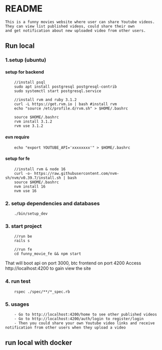 # README

```
This is a funny movies website where user can share Youtube videos. They can view list published videos, could share their own 
and get notification about new uploaded video from other users.
```

## Run local

### 1.setup (ubuntu)

#### setup for backend

```
    //install psql
    sudo apt install postgresql postgresql-contrib
    sudo systemctl start postgresql.service
    
    //install rvm and ruby 3.1.2
    curl -L https://get.rvm.io | bash #install rvm
    echo "source /etc/profile.d/rvm.sh" > $HOME/.bashrc
   
    source $HOME/.bashrc
    rvm install 3.1.2
    rvm use 3.1.2
```

#### evn require

```
    echo "export YOUTUBE_API='xxxxxxxx'" > $HOME/.bashrc

```

#### setup for fe

```
    //install rvm & node 16
    curl -o- https://raw.githubusercontent.com/nvm-sh/nvm/v0.39.7/install.sh | bash
    source $HOME/.bashrc
    nvm install 16
    nvm use 16
```

### 2. setup dependencies and databases

```
    ./bin/setup_dev
``` 

### 3. start project

```
    //run be
    rails s

    //run fe
    cd funny_movie_fe && npm start
```

That will boot api on port 3000, btc frontend on port 4200
Access http://localhost:4200 to gain view the site

### 4. run test

```
    rspec ./spec/**/*_spec.rb
```

### 5. usages

```
    - Go to http://localhost:4200/home to see other published videos
    - Go to http://localhost:4200/auth/login to register/login 
    - Then you could share your own Youtube video links and receive notification from other users when they upload a video
```

## run local with docker

